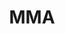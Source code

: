 ---
title: MMA
crosslinks:
- Boxing
- IAmA
- SquaredCircle
- gifs
- sports
- ufc
- '2013'
- RizinFF
- OutOfTheLoop
- videos
- funny
- AskReddit
- todayilearned
- Sexymma
- JoeRogan
- The_Donald
- '1277397'
- modnews
- pics
- mmapredictions
---